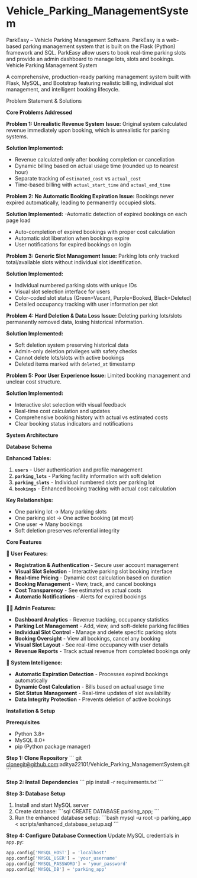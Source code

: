 # Vehicle_Parking_ManagementSystem
ParkEasy – Vehicle Parking Management Software. ParkEasy is a web-based parking management system that is built on the Flask (Python) framework and SQL. ParkEasy allow users to book real-time parking slots and provide an admin dashboard to manage lots, slots and bookings.
Vehicle Parking Management System

A comprehensive, production-ready parking management system built with Flask, MySQL, and Bootstrap featuring realistic billing, individual slot management, and intelligent booking lifecycle.

Problem Statement & Solutions

**Core Problems Addressed**

**Problem 1: Unrealistic Revenue System**
**Issue:** Original system calculated revenue immediately upon booking, which is unrealistic for parking systems.

**Solution Implemented:**
- Revenue calculated only after booking completion or cancellation
- Dynamic billing based on actual usage time (rounded up to nearest hour)
- Separate tracking of `estimated_cost` vs `actual_cost`
- Time-based billing with `actual_start_time` and `actual_end_time`

**Problem 2: No Automatic Booking Expiration**
**Issue:** Bookings never expired automatically, leading to permanently occupied slots.

**Solution Implemented:**
-Automatic detection of expired bookings on each page load
- Auto-completion of expired bookings with proper cost calculation
- Automatic slot liberation when bookings expire
- User notifications for expired bookings on login

**Problem 3: Generic Slot Management**
**Issue:** Parking lots only tracked total/available slots without individual slot identification.

**Solution Implemented:**
-  Individual numbered parking slots with unique IDs
-  Visual slot selection interface for users
-  Color-coded slot status (Green=Vacant, Purple=Booked, Black=Deleted)
-  Detailed occupancy tracking with user information per slot

**Problem 4: Hard Deletion & Data Loss**
**Issue:** Deleting parking lots/slots permanently removed data, losing historical information.

**Solution Implemented:**
- Soft deletion system preserving historical data
- Admin-only deletion privileges with safety checks
- Cannot delete lots/slots with active bookings
- Deleted items marked with `deleted_at` timestamp

**Problem 5: Poor User Experience**
**Issue:** Limited booking management and unclear cost structure.

**Solution Implemented:**
- Interactive slot selection with visual feedback
- Real-time cost calculation and updates
- Comprehensive booking history with actual vs estimated costs
- Clear booking status indicators and notifications

**System Architecture**

**Database Schema**

**Enhanced Tables:**
1. **`users`** - User authentication and profile management
2. **`parking_lots`** - Parking facility information with soft deletion
3. **`parking_slots`** - Individual numbered slots per parking lot
4. **`bookings`** - Enhanced booking tracking with actual cost calculation

**Key Relationships:**
- One parking lot → Many parking slots
- One parking slot → One active booking (at most)
- One user → Many bookings
- Soft deletion preserves referential integrity

**Core Features**

**👤 User Features:**
- **Registration & Authentication** - Secure user account management
- **Visual Slot Selection** - Interactive parking slot booking interface
- **Real-time Pricing** - Dynamic cost calculation based on duration
- **Booking Management** - View, track, and cancel bookings
- **Cost Transparency** - See estimated vs actual costs
- **Automatic Notifications** - Alerts for expired bookings

**👨‍💼 Admin Features:**
- **Dashboard Analytics** - Revenue tracking, occupancy statistics
- **Parking Lot Management** - Add, view, and soft-delete parking facilities
- **Individual Slot Control** - Manage and delete specific parking slots
- **Booking Oversight** - View all bookings, cancel any booking
- **Visual Slot Layout** - See real-time occupancy with user details
- **Revenue Reports** - Track actual revenue from completed bookings only

**🤖 System Intelligence:**
- **Automatic Expiration Detection** - Processes expired bookings automatically
- **Dynamic Cost Calculation** - Bills based on actual usage time
- **Slot Status Management** - Real-time updates of slot availability
- **Data Integrity Protection** - Prevents deletion of active bookings

**Installation & Setup**

**Prerequisites**
- Python 3.8+
- MySQL 8.0+
- pip (Python package manager)

**Step 1: Clone Repository**
\`\`\`
git clonegit@github.com:aditya22101/Vehicle_Parking_ManagementSystem.git
\`\`\`

**Step 2: Install Dependencies**
\`\`\`
pip install -r requirements.txt
\`\`\`

**Step 3: Database Setup**
1. Install and start MySQL server
2. Create database:
   \`\`\`sql
   CREATE DATABASE parking_app;
   \`\`\`
3. Run the enhanced database setup:
   \`\`\`bash
   mysql -u root -p parking_app < scripts/enhanced_database_setup.sql
   \`\`\`

**Step 4: Configure Database Connection**
Update MySQL credentials in `app.py`:
```python
app.config['MYSQL_HOST'] = 'localhost'
app.config['MYSQL_USER'] = 'your_username'
app.config['MYSQL_PASSWORD'] = 'your_password'
app.config['MYSQL_DB'] = 'parking_app'
